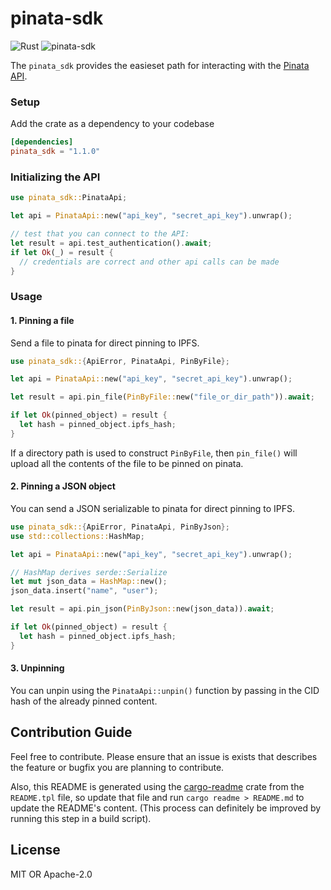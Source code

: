 # pinata-sdk

![Rust](https://github.com/perfectmak/pinata-sdk/workflows/Rust/badge.svg)
![pinata-sdk](https://docs.rs/pinata-sdk/badge.svg)

The `pinata_sdk` provides the easieset path for interacting with the [Pinata API](https://pinata.cloud/documentation#GettingStarted).

### Setup

Add the crate as a dependency to your codebase

```toml
[dependencies]
pinata_sdk = "1.1.0"
```

### Initializing the API
```rust
use pinata_sdk::PinataApi;

let api = PinataApi::new("api_key", "secret_api_key").unwrap();

// test that you can connect to the API:
let result = api.test_authentication().await;
if let Ok(_) = result {
  // credentials are correct and other api calls can be made
}
```

### Usage

#### 1. Pinning a file

Send a file to pinata for direct pinning to IPFS.

```rust
use pinata_sdk::{ApiError, PinataApi, PinByFile};

let api = PinataApi::new("api_key", "secret_api_key").unwrap();

let result = api.pin_file(PinByFile::new("file_or_dir_path")).await;

if let Ok(pinned_object) = result {
  let hash = pinned_object.ipfs_hash;
}
```

If a directory path is used to construct `PinByFile`, then `pin_file()` will upload all the contents
of the file to be pinned on pinata.

#### 2. Pinning a JSON object

You can send a JSON serializable to pinata for direct pinning to IPFS.

```rust
use pinata_sdk::{ApiError, PinataApi, PinByJson};
use std::collections::HashMap;

let api = PinataApi::new("api_key", "secret_api_key").unwrap();

// HashMap derives serde::Serialize
let mut json_data = HashMap::new();
json_data.insert("name", "user");

let result = api.pin_json(PinByJson::new(json_data)).await;

if let Ok(pinned_object) = result {
  let hash = pinned_object.ipfs_hash;
}
```

#### 3. Unpinning

You can unpin using the `PinataApi::unpin()` function by passing in the CID hash of the already
pinned content.


## Contribution Guide

Feel free to contribute. Please ensure that an issue is exists that describes the feature or bugfix you are planning to contribute.

Also, this README is generated using the [cargo-readme](https://github.com/livioribeiro/cargo-readme) crate from the `README.tpl` file, so 
update that file and run `cargo readme > README.md` to update the README's content. (This process can definitely be improved by running this 
step in a build script).

## License

MIT OR Apache-2.0
